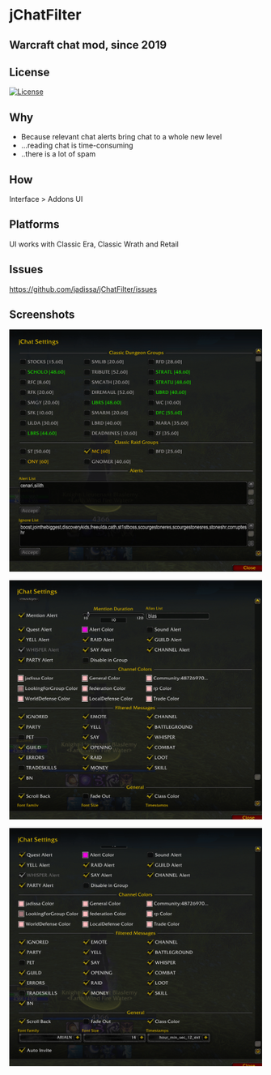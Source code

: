 # jChatFilter
## Warcraft chat mod, since 2019

## License
[![License](https://img.shields.io/badge/license-GPL-blue)](LICENSE)

## Why
- Because relevant chat alerts bring chat to a whole new level 
- ...reading chat is time-consuming
- ..there is a lot of spam

## How
Interface > Addons UI

## Platforms
UI works with Classic Era, Classic Wrath and Retail

## Issues
https://github.com/jadissa/jChatFilter/issues

## Screenshots
<p float="center">
  <img src="Screenshot1-min.png" width="500" />
</p>
<p float="center">
  <img src="Screenshot2-min.png" width="500" />
</p>
<p float="center">
  <img src="Screenshot3-min.png" width="500" />
</p>